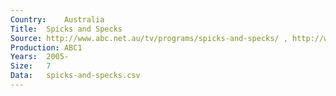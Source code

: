 ```yaml
---
Country:	Australia
Title:	Spicks and Specks
Source:	http://www.abc.net.au/tv/programs/spicks-and-specks/ , http://www.imdb.com/title/tt0448300/
Production:	ABC1
Years:	2005-
Size:	7
Data:	spicks-and-specks.csv
---
```

